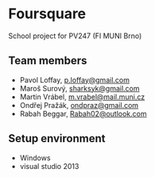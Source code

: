 # Foursquare
School project for PV247 (FI MUNI Brno)

## Team members ##
* Pavol Loffay, p.loffay@gmail.com
* Maroš Surový, sharksyk@gmail.com
* Martin Vrábel, m.vrabel@mail.muni.cz
* Ondřej Pražák, ondpraz@gmail.com
* Rabah Beggar, Rabah02@outlook.com

## Setup environment ##
* Windows 
* visual studio 2013
